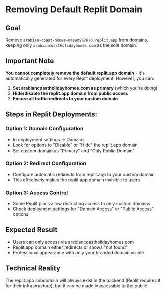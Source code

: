 # Removing Default Replit Domain

## Goal
Remove `arabian-coast-homes-masum987670.replit.app` from domains, keeping only `arabiancoastholidayhomes.com` as the sole domain.

## Important Note
**You cannot completely remove the default replit.app domain** - it's automatically generated for every Replit deployment. However, you can:

1. **Set arabiancoastholidayhomes.com as primary** (which you're doing)
2. **Hide/disable the replit.app domain from public access**
3. **Ensure all traffic redirects to your custom domain**

## Steps in Replit Deployments:

### Option 1: Domain Configuration
- In deployment settings → Domains
- Look for options to "Disable" or "Hide" the replit.app domain
- Set custom domain as "Primary" and "Only Public Domain"

### Option 2: Redirect Configuration
- Configure automatic redirects from replit.app to your custom domain
- This effectively makes the replit.app domain invisible to users

### Option 3: Access Control
- Some Replit plans allow restricting access to only custom domains
- Check deployment settings for "Domain Access" or "Public Access" options

## Expected Result
- Users can only access via arabiancoastholidayhomes.com
- Replit.app domain either redirects or shows "not found"
- Professional appearance with only your branded domain visible

## Technical Reality
The replit.app subdomain will always exist in the backend (Replit requires it for their infrastructure), but it can be made inaccessible to the public.